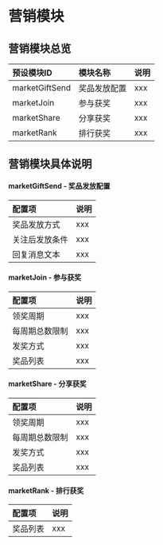 # 营销模块

## 营销模块总览

预设模块ID | 模块名称 | 说明
:-------- | :-----  | :--
marketGiftSend | 奖品发放配置 | xxx
marketJoin | 参与获奖 | xxx
marketShare | 分享获奖 | xxx
marketRank | 排行获奖 | xxx

## 营销模块具体说明

#### marketGiftSend - 奖品发放配置

配置项 | 说明
:----  | :--
奖品发放方式 | xxx
关注后发放条件 | xxx
回复消息文本 | xxx

#### marketJoin - 参与获奖

配置项 | 说明
:----  | :--
领奖周期 | xxx
每周期总数限制 | xxx
发奖方式 | xxx
奖品列表 | xxx

#### marketShare - 分享获奖

配置项 | 说明
:----  | :--
领奖周期 | xxx
每周期总数限制 | xxx
发奖方式 | xxx
奖品列表 | xxx

#### marketRank - 排行获奖

配置项 | 说明
:----  | :--
奖品列表 | xxx
